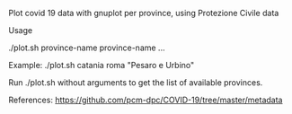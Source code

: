 Plot covid 19 data with gnuplot per province, using Protezione Civile data


Usage

./plot.sh province-name province-name ...

Example: ./plot.sh catania roma "Pesaro e Urbino"

Run ./plot.sh without arguments to get the list of available provinces.


References: https://github.com/pcm-dpc/COVID-19/tree/master/metadata 
